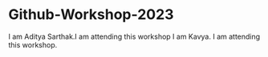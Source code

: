 # Github-Workshop-2023
I am Aditya Sarthak.I am attending this workshop
I am Kavya. I am attending this workshop.
